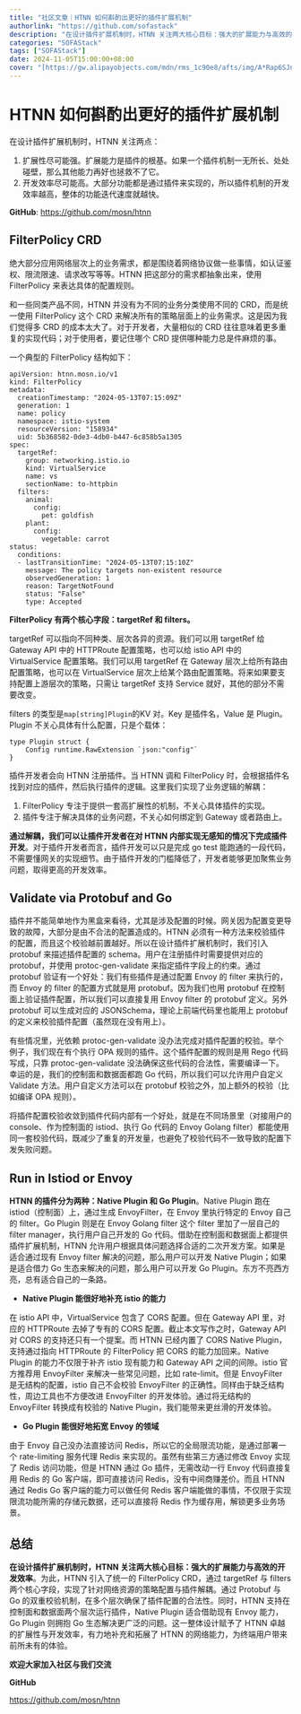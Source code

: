 ```yaml
---
title: "社区文章｜HTNN 如何斟酌出更好的插件扩展机制"
authorlink: "https://github.com/sofastack"
description: "在设计插件扩展机制时，HTNN 关注两大核心目标：强大的扩展能力与高效的开发效率。为此，HTNN 引入了统一的 FilterPolicy CRD，通过 targetRef 与 filters 两个核心字段，实现了针对网络资源的策略配置与插件解耦"
categories: "SOFAStack"
tags: ["SOFAStack"]
date: 2024-11-05T15:00:00+08:00
cover: "[https://gw.alipayobjects.com/mdn/rms_1c90e8/afts/img/A*Rap6SJnP9f0AAAAAAAAAAAAAARQnAQ](https://img.alicdn.com/imgextra/i3/O1CN01FFfozQ2803gDYqkjo_!!6000000007869-0-tps-1080-459.jpg)"
---
```


# HTNN 如何斟酌出更好的插件扩展机制

在设计插件扩展机制时，HTNN 关注两点：

1. 扩展性尽可能强。扩展能力是插件的根基。如果一个插件机制一无所长、处处碰壁，那么其他能力再好也拯救不了它。
2. 开发效率尽可能高。大部分功能都是通过插件来实现的，所以插件机制的开发效率越高，整体的功能迭代速度就越快。


**GitHub**: https://github.com/mosn/htnn

## FilterPolicy CRD

绝大部分应用网络层次上的业务需求，都是围绕着网络协议做一些事情，如认证鉴权、限流限速、请求改写等等。HTNN 把这部分的需求都抽象出来，使用 FilterPolicy 来表达具体的配置规则。

和一些同类产品不同，HTNN 并没有为不同的业务分类使用不同的 CRD，而是统一使用 FilterPolicy 这个 CRD 来解决所有的策略层面上的业务需求。这是因为我们觉得多 CRD 的成本太大了。对于开发者，大量相似的 CRD 往往意味着更多重复的实现代码；对于使用者，要记住哪个 CRD 提供哪种能力总是件麻烦的事。

一个典型的 FilterPolicy 结构如下：

```
apiVersion: htnn.mosn.io/v1
kind: FilterPolicy
metadata:
  creationTimestamp: "2024-05-13T07:15:09Z"
  generation: 1
  name: policy
  namespace: istio-system
  resourceVersion: "158934"
  uid: 5b368582-0de3-4db0-b447-6c858b5a1305
spec:
  targetRef:
    group: networking.istio.io
    kind: VirtualService
    name: vs
    sectionName: to-httpbin
  filters:
    animal:
      config:
        pet: goldfish
    plant:
      config:
        vegetable: carrot
status:
  conditions:
  - lastTransitionTime: "2024-05-13T07:15:10Z"
    message: The policy targets non-existent resource
    observedGeneration: 1
    reason: TargetNotFound
    status: "False"
    type: Accepted
```

**FilterPolicy 有两个核心字段：targetRef 和 filters。**

targetRef 可以指向不同种类、层次各异的资源。我们可以用 targetRef 给 Gateway API 中的 HTTPRoute 配置策略，也可以给 istio API 中的 VirtualService 配置策略。我们可以用 targetRef 在 Gateway 层次上给所有路由配置策略，也可以在 VirtualService 层次上给某个路由配置策略。将来如果要支持配置上游层次的策略，只需让 targetRef 支持 Service 就好，其他的部分不需要改变。

filters 的类型是`map[string]Plugin`的KV 对。Key 是插件名，Value 是 Plugin。Plugin 不关心具体有什么配置，只是个载体：


```
type Plugin struct {
    Config runtime.RawExtension `json:"config"`
}
```

插件开发者会向 HTNN 注册插件。当 HTNN 调和 FilterPolicy 时，会根据插件名找到对应的插件，然后执行插件的逻辑。这里我们实现了业务逻辑的解耦：

1. FilterPolicy 专注于提供一套高扩展性的机制，不关心具体插件的实现。
2. 插件专注于解决具体的业务问题，不关心如何绑定到 Gateway 或者路由上。

**通过解耦，我们可以让插件开发者在对 HTNN 内部实现无感知的情况下完成插件开发**。对于插件开发者而言，插件开发可以只是完成 go test 能跑通的一段代码，不需要懂网关的实现细节。由于插件开发的门槛降低了，开发者能够更加聚焦业务问题，取得更高的开发效率。

## Validate via Protobuf and Go

插件并不能简单地作为黑盒来看待，尤其是涉及配置的时候。网关因为配置变更导致的故障，大部分是由不合法的配置造成的。HTNN 必须有一种方法来校验插件的配置，而且这个校验越前置越好。所以在设计插件扩展机制时，我们引入 protobuf 来描述插件配置的 schema。用户在注册插件时需要提供对应的 protobuf，并使用 protoc-gen-validate 来指定插件字段上的约束。通过 protobuf 验证有一个好处：我们有些插件是通过配置 Envoy 的 filter 来执行的，而 Envoy 的 filter 的配置方式就是用 protobuf。因为我们也用 protobuf 在控制面上验证插件配置，所以我们可以直接复用 Envoy filter 的 protobuf 定义。另外 protobuf 可以生成对应的 JSONSchema，理论上前端代码里也能用上 protobuf 的定义来校验插件配置（虽然现在没有用上）。

有些情况里，光依赖 protoc-gen-validate 没办法完成对插件配置的校验。举个例子，我们现在有个执行 OPA 规则的插件。这个插件配置的规则是用 Rego 代码写成，只靠 protoc-gen-validate 没法确保这些代码的合法性，需要编译一下。幸运的是，我们的控制面和数据面都跑 Go 代码，所以我们可以允许用户自定义 Validate 方法。用户自定义方法可以在 protobuf 校验之外，加上额外的校验（比如编译 OPA 规则）。

将插件配置校验收敛到插件代码内部有一个好处，就是在不同场景里（对接用户的 console、作为控制面的 istiod、执行 Go 代码的 Envoy Golang filter）都能使用同一套校验代码，既减少了重复的开发量，也避免了校验代码不一致导致的配置下发失败问题。

## Run in Istiod or Envoy

**HTNN 的插件分为两种：Native Plugin 和 Go Plugin**。Native Plugin 跑在 istiod（控制面）上，通过生成 EnvoyFilter，在 Envoy 里执行特定的 Envoy 自己的 filter。Go Plugin 则是在 Envoy Golang filter 这个 filter 里加了一层自己的 filter manager，执行用户自己开发的 Go 代码。借助在控制面和数据面上都提供插件扩展机制，HTNN 允许用户根据具体问题选择合适的二次开发方案。如果是适合通过现有 Envoy filter 解决的问题，那么用户可以开发 Native Plugin；如果是适合借力 Go 生态来解决的问题，那么用户可以开发 Go Plugin。东方不亮西方亮，总有适合自己的一条路。

* **Native Plugin 能很好地补充 istio 的能力**

在 istio API 中，VirtualService 包含了 CORS 配置。但在 Gateway API 里，对应的 HTTPRoute 去掉了专有的 CORS 配置。截止本文写作之时，Gateway API 对 CORS 的支持还只有一个提案。而 HTNN 已经内置了 CORS Native Plugin，支持通过指向 HTTPRoute 的 FilterPolicy 把 CORS 的能力加回来。Native Plugin 的能力不仅限于补齐 istio 现有能力和 Gateway API 之间的间隙。istio 官方推荐用 EnvoyFilter 来解决一些常见问题，比如 rate-limit。但是 EnvoyFilter 是无结构的配置，istio 自己不会校验 EnvoyFilter 的正确性。同样由于缺乏结构性，周边工具也不方便改进 EnvoyFilter 的开发体验。通过将无结构的 EnvoyFilter 转换成有校验的 Native Plugin，我们能带来更丝滑的开发体验。

* **Go Plugin 能很好地拓宽 Envoy 的领域**

由于 Envoy 自己没办法直接访问 Redis，所以它的全局限流功能，是通过部署一个 rate-limiting 服务代理 Redis 来实现的。虽然有些第三方通过修改 Envoy 实现了 Redis 访问功能，但是 HTNN 通过 Go 插件，无需改动一行 Envoy 代码直接复用 Redis 的 Go 客户端，即可直接访问 Redis，没有中间商赚差价。而且 HTNN 通过 Redis Go 客户端的能力可以做任何 Redis 客户端能做的事情，不仅限于实现限流功能所需的存储元数据，还可以直接将 Redis 作为缓存用，解锁更多业务场景。

## 总结

**在设计插件扩展机制时，HTNN 关注两大核心目标：强大的扩展能力与高效的开发效率**。为此，HTNN 引入了统一的 FilterPolicy CRD，通过 targetRef 与 filters 两个核心字段，实现了针对网络资源的策略配置与插件解耦。通过 Protobuf 与 Go 的双重校验机制，在多个层次确保了插件配置的合法性。同时，HTNN 支持在控制面和数据面两个层次运行插件，Native Plugin 适合借助现有 Envoy 能力，Go Plugin 则拥抱 Go 生态解决更广泛的问题。这一整体设计赋予了 HTNN 卓越的扩展性与开发效率，有力地补充和拓展了 HTNN 的网络能力，为终端用户带来前所未有的体验。

**欢迎大家加入社区与我们交流**

**GitHub**


https://github.com/mosn/htnn
